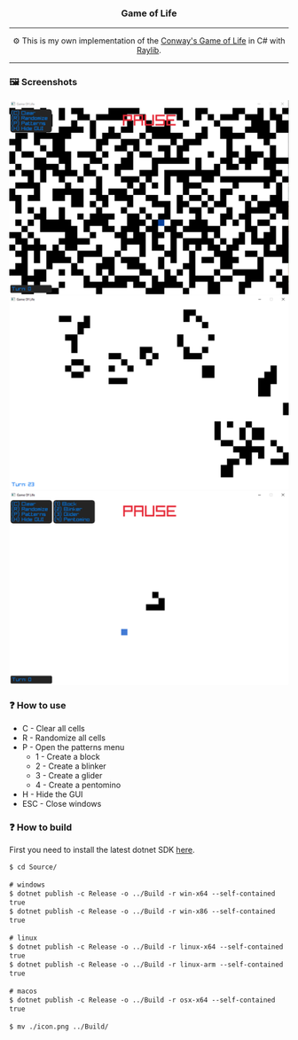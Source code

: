 <h3 align="center">Game of Life</h3>

---

<p align="center">⚙️ This is my own implementation of the <a href="https://en.wikipedia.org/wiki/Conway%27s_Game_of_Life">Conway's Game of Life</a> in C# with <a href="https://www.raylib.com/">Raylib</a>.</p>

---
### 🖼️ Screenshots
![screenshot1](./Screenshots/s1.png)
![screenshot2](./Screenshots/s2.png)
![screenshot3](./Screenshots/s3.png)

### ❓ How to use

- C - Clear all cells
- R - Randomize all cells
- P - Open the patterns menu
  - 1 - Create a block
  - 2 - Create a blinker
  - 3 - Create a glider
  - 4 - Create a pentomino
- H - Hide the GUI
- ESC - Close windows

### ❓ How to build

First you need to install the latest dotnet SDK <a href="https://dotnet.microsoft.com/en-us/download">here</a>.

~~~shell
$ cd Source/

# windows
$ dotnet publish -c Release -o ../Build -r win-x64 --self-contained true
$ dotnet publish -c Release -o ../Build -r win-x86 --self-contained true

# linux
$ dotnet publish -c Release -o ../Build -r linux-x64 --self-contained true
$ dotnet publish -c Release -o ../Build -r linux-arm --self-contained true

# macos
$ dotnet publish -c Release -o ../Build -r osx-x64 --self-contained true

$ mv ./icon.png ../Build/
~~~
